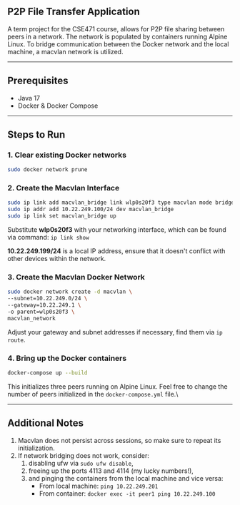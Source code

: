 P2P File Transfer Application
---

A term project for the CSE471 course, allows for P2P file sharing between peers in a network.
The network is populated by containers running Alpine Linux. 
To bridge communication between the Docker network and the local machine, a macvlan network is utilized.

---

## Prerequisites
* Java 17
* Docker & Docker Compose

---

## Steps to Run

### 1. Clear existing Docker networks
```bash
sudo docker network prune
```

### 2. Create the Macvlan Interface
```bash
sudo ip link add macvlan_bridge link wlp0s20f3 type macvlan mode bridge
sudo ip addr add 10.22.249.100/24 dev macvlan_bridge
sudo ip link set macvlan_bridge up
```
Substitute **wlp0s20f3** with your networking interface, which can be found via command:
`ip link show`

**10.22.249.199/24** is a local IP address, ensure that it doesn't conflict with other devices within the network.

### 3. Create the Macvlan Docker Network
```bash
sudo docker network create -d macvlan \
--subnet=10.22.249.0/24 \
--gateway=10.22.249.1 \
-o parent=wlp0s20f3 \
macvlan_network
```
Adjust your gateway and subnet addresses if necessary, find them via `ip route`.

### 4. Bring up the Docker containers
```bash
docker-compose up --build
```
This initializes three peers running on Alpine Linux. 
Feel free to change the number of peers initialized in the `docker-compose.yml` file.\

---

## Additional Notes
1. Macvlan does not persist across sessions, so make sure to repeat its initialization.
2. If network bridging does not work, consider:
    1. disabling ufw via `sudo ufw disable`,
    2. freeing up the ports 4113 and 4114 (my lucky numbers!),
   3. and pinging the containers from the local machine and vice versa:
        * From local machine: `ping 10.22.249.201`
        * From container: `docker exec -it peer1 ping 10.22.249.100`